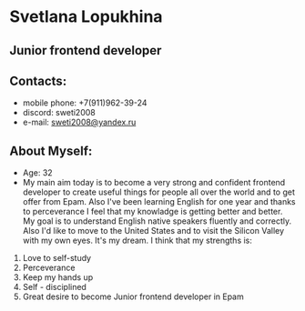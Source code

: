 # **Svetlana Lopukhina** 
## Junior frontend developer
## **Contacts:**
* mobile phone: +7(911)962-39-24
* discord: sweti2008
* e-mail: sweti2008@yandex.ru
## **About Myself:**
* Age: 32 
* My main aim today is to become a very strong and confident frontend developer to create useful things for people all over the world and to get offer from Epam. Also I've been learning English for one year and thanks to perceverance I feel that my knowladge is getting better and better. My goal is to understand English native speakers fluently and correctly. Also I'd like to move to the United States and to visit the Silicon Valley with my own eyes. It's my dream.
I think that my strengths is:
1. Love to self-study
2. Perceverance 
3. Keep my hands up 
4. Self - disciplined
5. Great desire to become Junior frontend developer in Epam
